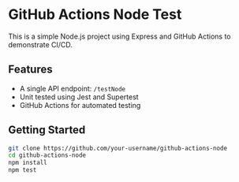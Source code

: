# GitHub Actions Node Test

This is a simple Node.js project using Express and GitHub Actions to demonstrate CI/CD.

## Features

- A single API endpoint: `/testNode`
- Unit tested using Jest and Supertest
- GitHub Actions for automated testing

## Getting Started

```bash
git clone https://github.com/your-username/github-actions-node
cd github-actions-node
npm install
npm test
